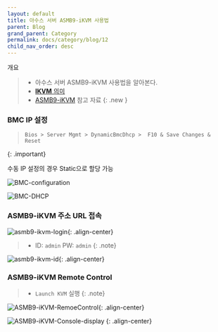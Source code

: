 ```yaml
---
layout: default
title: 아수스 서버 ASMB9-iKVM 사용법
parent: Blog
grand_parent: Category
permalink: docs/category/blog/12
child_nav_order: desc
---
```


개요

> - 아수스 서버 ASMB9-iKVM 사용법을 알아본다.
> - [**IKVM** 의미](https://help.iwinv.kr/manual/read.html?idx=626)
> - [ASMB9-iKVM](https://github.com/heaths2/heaths2.github.io/files/7926182/E16160_ASMB9-iKVM_UM_V3_PRINT.pdf) 참고 자료
{: .new }

### BMC IP 설정

> ```console
> Bios > Server Mgmt > DynamicBmcDhcp >  F10 & Save Changes & Reset
> ```
{: .important}

수동 IP 설정의 경우 Static으로 할당 가능

![BMC-configuration](https://user-images.githubusercontent.com/36792594/150797511-f4c2e105-8351-4294-8ce3-547c90176bec.png)

![BMC-DHCP](https://user-images.githubusercontent.com/36792594/150797808-70f1edcf-46bc-42fb-b2f3-3adda94a7109.png)

### ASMB9-iKVM 주소 URL 접속
![asmb9-ikvm-login](https://user-images.githubusercontent.com/36792594/150796365-a2c066b0-d29c-4eef-b1d9-3f6887f412f4.png){: .align-center}

> - ID: `admin` PW: `admin`
{: .note}

![asmb9-ikvm-id](https://user-images.githubusercontent.com/36792594/150796371-08b26720-1041-4528-b5b4-56e1cb21938c.png){: .align-center}

### ASMB9-iKVM Remote Control
> - `Launch KVM` 실행
{: .note}

![ASMB9-iKVM-RemoeControl](https://user-images.githubusercontent.com/36792594/150798613-d0f90384-eecb-482b-9307-f8b8d936d606.png){: .align-center}

![ASMB9-iKVM-Console-display](https://user-images.githubusercontent.com/36792594/150890244-d548fd05-e772-4de9-b658-d540bf8ac99e.png)
{: .align-center}